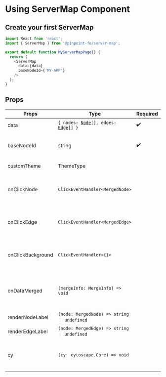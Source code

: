 # Using ServerMap Component

## Create your first ServerMap

```typescript title="Create ServerMap"
import React from 'react';
import { ServerMap } from '@pinpoint-fe/server-map';

export default function MyServerMapPage() {
  return (
    <ServerMap 
      data={data}
      baseNodeId={'MY-APP'} 
    />
  );
}
```

## Props

| Props | Type | Required | Description |
| --- | --- | --- | --- |
| data | <code>{ nodes: <a href="/servermap/guide/node">Node</a>[], edges: <a href="/servermap/guide/edge">Edge</a>[] }</code> | ✔️ | Data to render |
| baseNodeId | string | ✔️ | Central node id in the server-map              |
| customTheme | ThemeType | | 	Custom style object  |
| onClickNode       | `ClickEventHandler<MergedNode>`    |  | Callback to execute when clicking nodes   |
| onClickEdge       | `ClickEventHandler<MergedEdge>`    |  | Callback to execute when clicking edges    |
| onClickBackground | `ClickEventHandler<{}>`             |  | 	Callback to execute when clicking background  |
| onDataMerged | `(mergeInfo: MergeInfo) => void`             |  | 	Callback to execute when merge logic has been applied  |
| renderNodeLabel   | `(node: MergedNode) => string ㅣ undefined` |  | Custom node label                                         |
| renderEdgeLabel   | `(node: MergedEdge) => string ㅣ undefined` |  | Custom edge label                                 |
| cy   | `(cy: cytoscape.Core) => void` |  | Callback to access Cytoscape cy reference |

